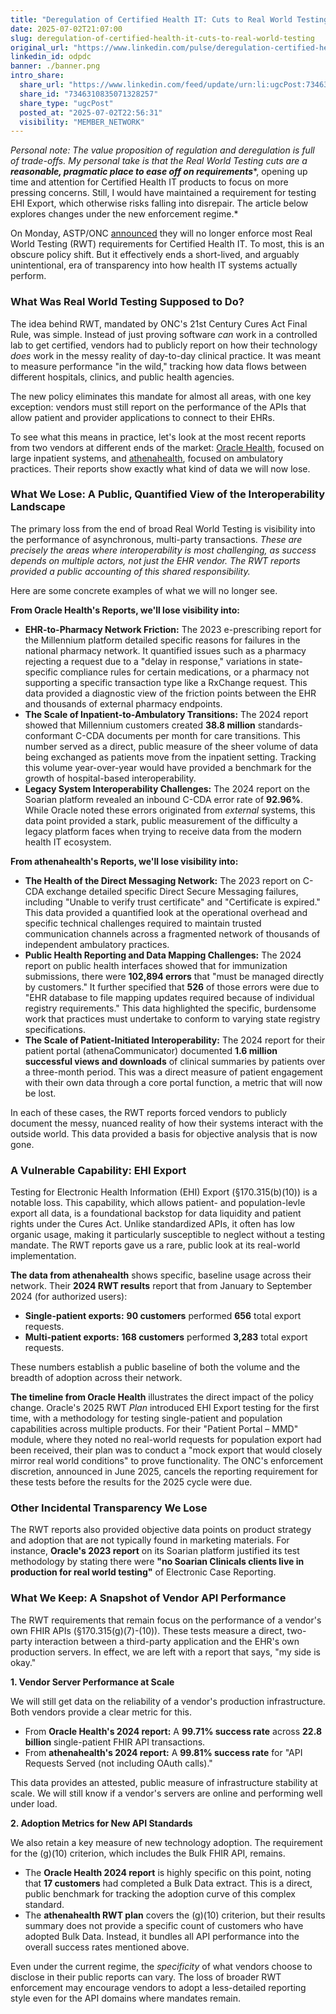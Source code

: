 ```yaml
---
title: "Deregulation of Certified Health IT: Cuts to Real World Testing"
date: 2025-07-02T21:07:00
slug: deregulation-of-certified-health-it-cuts-to-real-world-testing
original_url: "https://www.linkedin.com/pulse/deregulation-certified-health-cuts-real-world-testing-josh-mandel-md-odpdc"
linkedin_id: odpdc
banner: ./banner.png
intro_share:
  share_url: "https://www.linkedin.com/feed/update/urn:li:ugcPost:7346310835071328257"
  share_id: "7346310835071328257"
  share_type: "ugcPost"
  posted_at: "2025-07-02T22:56:31"
  visibility: "MEMBER_NETWORK"
---
```


*Personal note: The value proposition of regulation and deregulation is full of trade-offs. My personal take is that the Real World Testing cuts are a* ***reasonable, pragmatic place to ease off on requirements****, opening up time and attention for Certified Health IT products to focus on more pressing concerns. Still, I would have maintained a requirement for testing EHI Export, which otherwise risks falling into disrepair. The article below explores changes under the new enforcement regime.*

On Monday, ASTP/ONC [announced](https://www.healthit.gov/topic/real-world-testing-condition-and-maintenance-certification-requirements-enforcement) they will no longer enforce most Real World Testing (RWT) requirements for Certified Health IT. To most, this is an obscure policy shift. But it effectively ends a short-lived, and arguably unintentional, era of transparency into how health IT systems actually perform.

### What Was Real World Testing Supposed to Do?

The idea behind RWT, mandated by ONC's 21st Century Cures Act Final Rule, was simple. Instead of just proving software *can* work in a controlled lab to get certified, vendors had to publicly report on how their technology *does* work in the messy reality of day-to-day clinical practice. It was meant to measure performance "in the wild," tracking how data flows between different hospitals, clinics, and public health agencies.

The new policy eliminates this mandate for almost all areas, with one key exception: vendors must still report on the performance of the APIs that allow patient and provider applications to connect to their EHRs.

To see what this means in practice, let's look at the most recent reports from two vendors at different ends of the market: [Oracle Health](https://www.oracle.com/health/regulatory/certified-health-it/#real-world-testing-lnk), focused on large inpatient systems, and [athenahealth](https://www.athenahealth.com/onc-certified-health-it), focused on ambulatory practices. Their reports show exactly what kind of data we will now lose.

### What We Lose: A Public, Quantified View of the Interoperability Landscape

The primary loss from the end of broad Real World Testing is visibility into the performance of asynchronous, multi-party transactions. *These are precisely the areas where interoperability is most challenging, as success depends on multiple actors, not just the EHR vendor. The RWT reports provided a public accounting of this shared responsibility.*

Here are some concrete examples of what we will no longer see.

**From Oracle Health's Reports, we'll lose visibility into:**

* **EHR-to-Pharmacy Network Friction:** The 2023 e-prescribing report for the Millennium platform detailed specific reasons for failures in the national pharmacy network. It quantified issues such as a pharmacy rejecting a request due to a "delay in response," variations in state-specific compliance rules for certain medications, or a pharmacy not supporting a specific transaction type like a RxChange request. This data provided a diagnostic view of the friction points between the EHR and thousands of external pharmacy endpoints.
* **The Scale of Inpatient-to-Ambulatory Transitions:** The 2024 report showed that Millennium customers created **38.8 million** standards-conformant C-CDA documents per month for care transitions. This number served as a direct, public measure of the sheer volume of data being exchanged as patients move from the inpatient setting. Tracking this volume year-over-year would have provided a benchmark for the growth of hospital-based interoperability.
* **Legacy System Interoperability Challenges:** The 2024 report on the Soarian platform revealed an inbound C-CDA error rate of **92.96%**. While Oracle noted these errors originated from *external* systems, this data point provided a stark, public measurement of the difficulty a legacy platform faces when trying to receive data from the modern health IT ecosystem.

**From athenahealth's Reports, we'll lose visibility into:**

* **The Health of the Direct Messaging Network:** The 2023 report on C-CDA exchange detailed specific Direct Secure Messaging failures, including "Unable to verify trust certificate" and "Certificate is expired." This data provided a quantified look at the operational overhead and specific technical challenges required to maintain trusted communication channels across a fragmented network of thousands of independent ambulatory practices.
* **Public Health Reporting and Data Mapping Challenges:** The 2024 report on public health interfaces showed that for immunization submissions, there were **102,894 errors** that "must be managed directly by customers." It further specified that **526** of those errors were due to "EHR database to file mapping updates required because of individual registry requirements." This data highlighted the specific, burdensome work that practices must undertake to conform to varying state registry specifications.
* **The Scale of Patient-Initiated Interoperability:** The 2024 report for their patient portal (athenaCommunicator) documented **1.6 million successful views and downloads** of clinical summaries by patients over a three-month period. This was a direct measure of patient engagement with their own data through a core portal function, a metric that will now be lost.

In each of these cases, the RWT reports forced vendors to publicly document the messy, nuanced reality of how their systems interact with the outside world. This data provided a basis for objective analysis that is now gone.

### A Vulnerable Capability: EHI Export

Testing for Electronic Health Information (EHI) Export (§170.315(b)(10)) is a notable loss. This capability, which allows patient- and population-levle export all data, is a foundational backstop for data liquidity and patient rights under the Cures Act. Unlike standardized APIs, it often has low organic usage, making it particularly susceptible to neglect without a testing mandate. The RWT reports gave us a rare, public look at its real-world implementation.

**The data from athenahealth** shows specific, baseline usage across their network. Their **2024 RWT results** report that from January to September 2024 (for authorized users):

* **Single-patient exports:** **90 customers** performed **656** total export requests.
* **Multi-patient exports:** **168 customers** performed **3,283** total export requests.

These numbers establish a public baseline of both the volume and the breadth of adoption across their network.

**The timeline from Oracle Health** illustrates the direct impact of the policy change. Oracle's 2025 RWT *Plan* introduced EHI Export testing for the first time, with a methodology for testing single-patient and population capabilities across multiple products. For their "Patient Portal – MMD" module, where they noted no real-world requests for population export had been received, their plan was to conduct a "mock export that would closely mirror real world conditions" to prove functionality. The ONC's enforcement discretion, announced in June 2025, cancels the reporting requirement for these tests before the results for the 2025 cycle were due.

### Other Incidental Transparency We Lose

The RWT reports also provided objective data points on product strategy and adoption that are not typically found in marketing materials. For instance, **Oracle's 2023 report** on its Soarian platform justified its test methodology by stating there were **"no Soarian Clinicals clients live in production for real world testing"** of Electronic Case Reporting.

### What We Keep: A Snapshot of Vendor API Performance

The RWT requirements that remain focus on the performance of a vendor's own FHIR APIs (§170.315(g)(7)-(10)). These tests measure a direct, two-party interaction between a third-party application and the EHR's own production servers. In effect, we are left with a report that says, "my side is okay."

**1. Vendor Server Performance at Scale**

We will still get data on the reliability of a vendor's production infrastructure. Both vendors provide a clear metric for this.

* From **Oracle Health's 2024 report:** A **99.71% success rate** across **22.8 billion** single-patient FHIR API transactions.
* From **athenahealth's 2024 report:** A **99.81% success rate** for "API Requests Served (not including OAuth calls)."

This data provides an attested, public measure of infrastructure stability at scale. We will still know if a vendor's servers are online and performing well under load.

**2. Adoption Metrics for New API Standards**

We also retain a key measure of new technology adoption. The requirement for the (g)(10) criterion, which includes the Bulk FHIR API, remains.

* The **Oracle Health 2024 report** is highly specific on this point, noting that **17 customers** had completed a Bulk Data extract. This is a direct, public benchmark for tracking the adoption curve of this complex standard.
* The **athenahealth RWT plan** covers the (g)(10) criterion, but their results summary does not provide a specific count of customers who have adopted Bulk Data. Instead, it bundles all API performance into the overall success rates mentioned above.

Even under the current regime, the *specificity* of what vendors choose to disclose in their public reports can vary. The loss of broader RWT enforcement may encourage vendors to adopt a less-detailed reporting style even for the API domains where mandates remain.